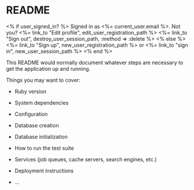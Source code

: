 # README

<% if user_signed_in? %>
Signed in as
<%= current_user.email %>. Not you?
<%= link_to "Edit profile", edit_user_registration_path %>
<%= link_to "Sign out", destroy_user_session_path, :method => :delete %>
<% else %>
<%= link_to "Sign up", new_user_registration_path %>
or
<%= link_to "sign in", new_user_session_path %>
<% end %>

This README would normally document whatever steps are necessary to get the
application up and running.

Things you may want to cover:

- Ruby version

- System dependencies

- Configuration

- Database creation

- Database initialization

- How to run the test suite

- Services (job queues, cache servers, search engines, etc.)

- Deployment instructions

- ...
